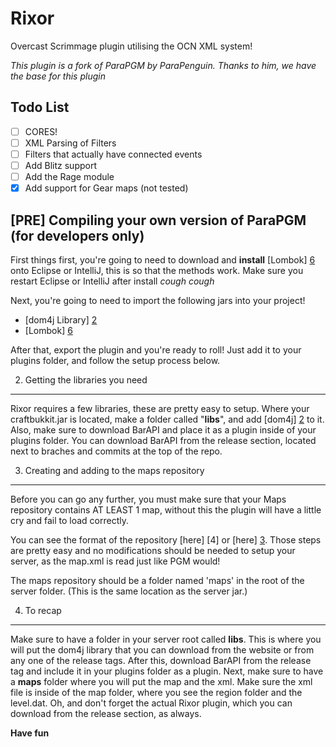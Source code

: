 Rixor
==================

Overcast Scrimmage plugin utilising the OCN XML system!

*This plugin is a fork of ParaPGM by ParaPenguin. Thanks to him, we have the base for this plugin*

Todo List
---------
- [ ] CORES!
- [ ] XML Parsing of Filters
- [ ] Filters that actually have connected events
- [ ] Add Blitz support
- [ ] Add the Rage module
- [X] Add support for Gear maps (not tested)

[PRE] Compiling your own version of ParaPGM (for developers only)
-------------------------------------------
First things first, you're going to need to download and **install** [Lombok] [6] onto Eclipse or IntelliJ, this is so that the methods work. Make sure you restart Eclipse or IntelliJ after install *cough* *cough*

Next, you're going to need to import the following jars into your project!
- [dom4j Library] [2]
- [Lombok] [6]

After that, export the plugin and you're ready to roll! Just add it to your plugins folder, and follow the setup process below.


2. Getting the libraries you need
---------------------------------
Rixor requires a few libraries, these are pretty easy to setup.
Where your craftbukkit.jar is located, make a folder called "**libs**", and add [dom4j] [2] to it.
Also, make sure to download BarAPI and place it as a plugin inside of your plugins folder. You can download BarAPI from the release section, located next to braches and commits at the top of the repo. 

3. Creating and adding to the maps repository
---------------------------------------------
Before you can go any further, you must make sure that your Maps repository contains AT LEAST 1 map, without this the plugin will have a little cry and fail to load correctly.

You can see the format of the repository [here] [4] or [here] [3]. Those steps are pretty easy and no modifications should be needed to setup your server, as the map.xml is read just like PGM would!

The maps repository should be a folder named 'maps' in the root of the server folder. (This is the same location as the server jar.)


4. To recap
-----------
Make sure to have a folder in your server root called **libs**. This is where you will put the dom4j library that you can download from the website or from any one of the release tags. After this, download BarAPI from the release tag and include it in your plugins folder as a plugin. Next, make sure to have a **maps** folder where you will put the map and the xml. Make sure the xml file is inside of the map folder, where you see the region folder and the level.dat. Oh, and don't forget the actual Rixor plugin, which you can download from the release section, as always. 

**Have fun**

[2]: http://scrimmage1.teamloading.com/dom4j.jar "dom4j"
[3]: https://maps.oc.tc/ "Overcast Maps"
[6]: http://projectlombok.org/ "Project Lombok"
